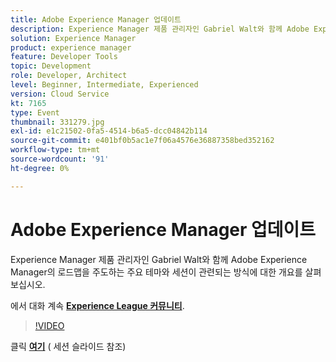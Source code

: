 ```yaml
---
title: Adobe Experience Manager 업데이트
description: Experience Manager 제품 관리자인 Gabriel Walt와 함께 Adobe Experience Manager의 로드맵을 주도하는 주요 테마와 세션이 관련되는 방식에 대한 개요를 살펴보십시오. 이 세션은 Adobe Developers Live 컨텐츠 이벤트의 일부로 전달되었습니다.
solution: Experience Manager
product: experience manager
feature: Developer Tools
topic: Development
role: Developer, Architect
level: Beginner, Intermediate, Experienced
version: Cloud Service
kt: 7165
type: Event
thumbnail: 331279.jpg
exl-id: e1c21502-0fa5-4514-b6a5-dcc04842b114
source-git-commit: e401bf0b5ac1e7f06a4576e36887358bed352162
workflow-type: tm+mt
source-wordcount: '91'
ht-degree: 0%

---
```


# Adobe Experience Manager 업데이트

Experience Manager 제품 관리자인 Gabriel Walt와 함께 Adobe Experience Manager의 로드맵을 주도하는 주요 테마와 세션이 관련되는 방식에 대한 개요를 살펴보십시오.

에서 대화 계속 **[Experience League 커뮤니티](https://adobe.ly/36Yd3v6)**.

>[!VIDEO](https://video.tv.adobe.com/v/331279/?quality=12&learn=on&hidetitle=true)

클릭 **[여기](/help/adobe-developers-live/assets/experience-manager-updates.pdf)** ( 세션 슬라이드 참조)
